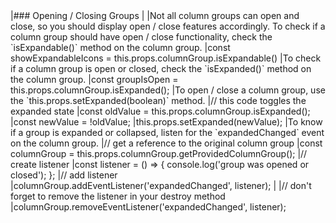 <framework-specific-section frameworks="react">
|### Opening / Closing Groups
|
|Not all column groups can open and close, so you should display open / close features accordingly. To check if a column group should have open / close functionality, check the `isExpandable()` method on the column group.
</framework-specific-section>

<framework-specific-section frameworks="react">
<snippet transform={false}>
|const showExpandableIcons = this.props.columnGroup.isExpandable()
</snippet>
</framework-specific-section>

<framework-specific-section frameworks="react">
|To check if a column group is open or closed, check the `isExpanded()` method on the column group.
</framework-specific-section>

<framework-specific-section frameworks="react">
<snippet transform={false}>
|const groupIsOpen = this.props.columnGroup.isExpanded();
</snippet>
</framework-specific-section>

<framework-specific-section frameworks="react">
|To open / close a column group, use the `this.props.setExpanded(boolean)` method.
</framework-specific-section>

<framework-specific-section frameworks="react">
<snippet transform={false}>
|// this code toggles the expanded state
|const oldValue = this.props.columnGroup.isExpanded();
|const newValue = !oldValue;
|this.props.setExpanded(newValue);
</snippet>
</framework-specific-section>

<framework-specific-section frameworks="react">
|To know if a group is expanded or collapsed, listen for the `expandedChanged` event on the column group.
</framework-specific-section>

<framework-specific-section frameworks="react">
<snippet transform={false}>
|// get a reference to the original column group
|const columnGroup = this.props.columnGroup.getProvidedColumnGroup();
|// create listener
|const listener = () => { console.log('group was opened or closed'); };
|// add listener
|columnGroup.addEventListener('expandedChanged', listener);
|
|// don't forget to remove the listener in your destroy method
|columnGroup.removeEventListener('expandedChanged', listener);
</snippet>
</framework-specific-section>